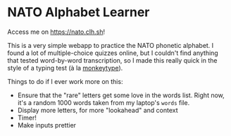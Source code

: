 # NATO Alphabet Learner

Access me on <https://nato.clh.sh>!

This is a very simple webapp to practice the NATO phonetic alphabet. I found a lot of multiple-choice quizzes online, but I couldn't find anything that tested word-by-word transcription, so I made this really quick in the style of a typing test (à la [monkeytype](https://monkeytype.com)).

Things to do if I ever work more on this:

- Ensure that the "rare" letters get some love in the words list. Right now, it's a random 1000 words taken from my laptop's `words` file.
- Display more letters, for more "lookahead" and context
- Timer!
- Make inputs prettier